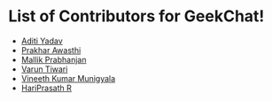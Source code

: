 # List of Contributors for GeekChat!

<!-- Format for adding contributor is as follows-
- [Aditya Verma](https://github.com/homewardgamer) -->


- [Aditi Yadav](https://github.com/adtoria)
- [Prakhar Awasthi](https://github.com/prakhar011)
- [Mallik Prabhanjan](https://github.com/vemulapandu)
- [Varun Tiwari](https://github.com/varunKT001)
-   [Vineeth Kumar Munigyala](https://github.com/VineethKumarM)
- [HariPrasath R](https://github.com/HariPrasath-3)


<!-- Add yourself above this line! -->
